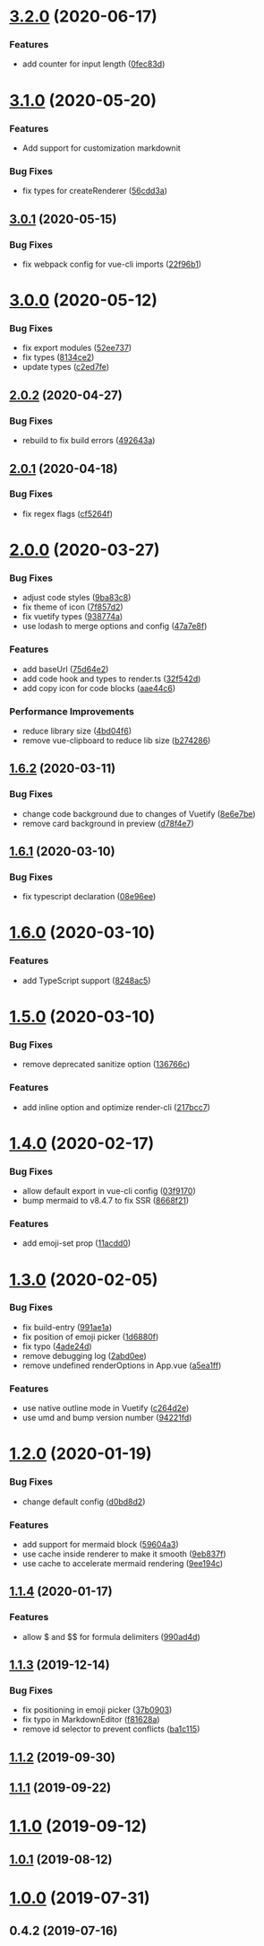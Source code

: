 # [3.2.0](https://github.com/DCsunset/vuetify-markdown-editor/compare/v3.1.0...v3.2.0) (2020-06-17)


### Features

* add counter for input length ([0fec83d](https://github.com/DCsunset/vuetify-markdown-editor/commit/0fec83dc7d4b7d09127bfd34668c4c31d613776a))



# [3.1.0](https://github.com/DCsunset/vuetify-markdown-editor/compare/v3.0.1...v3.1.0) (2020-05-20)

### Features

* Add support for customization markdownit

### Bug Fixes

* fix types for createRenderer ([56cdd3a](https://github.com/DCsunset/vuetify-markdown-editor/commit/56cdd3a7a1aeb3f81fcbc050a15d1a48c015dd1f))



## [3.0.1](https://github.com/DCsunset/vuetify-markdown-editor/compare/v3.0.0...v3.0.1) (2020-05-15)


### Bug Fixes

* fix webpack config for vue-cli imports ([22f96b1](https://github.com/DCsunset/vuetify-markdown-editor/commit/22f96b15a26e5e21ec059ecbf5b1b6753e9f123f))



# [3.0.0](https://github.com/DCsunset/vuetify-markdown-editor/compare/v2.0.2...v3.0.0) (2020-05-12)


### Bug Fixes

* fix export modules ([52ee737](https://github.com/DCsunset/vuetify-markdown-editor/commit/52ee737781ea136f5d35664c090338468ac9dc40))
* fix types ([8134ce2](https://github.com/DCsunset/vuetify-markdown-editor/commit/8134ce2886fdf27de78389e64257d170e1614d20))
* update types ([c2ed7fe](https://github.com/DCsunset/vuetify-markdown-editor/commit/c2ed7fe298dec3496c80371e8752c230d3b39428))



## [2.0.2](https://github.com/DCsunset/vuetify-markdown-editor/compare/v2.0.1...v2.0.2) (2020-04-27)


### Bug Fixes

* rebuild to fix build errors ([492643a](https://github.com/DCsunset/vuetify-markdown-editor/commit/492643af3608633d180737b29d71be59ee0bc244))



## [2.0.1](https://github.com/DCsunset/vuetify-markdown-editor/compare/v2.0.0...v2.0.1) (2020-04-18)


### Bug Fixes

* fix regex flags ([cf5264f](https://github.com/DCsunset/vuetify-markdown-editor/commit/cf5264fa25e5c8142065e299e9c5edb15029f992))



# [2.0.0](https://github.com/DCsunset/vuetify-markdown-editor/compare/v1.6.2...v2.0.0) (2020-03-27)


### Bug Fixes

* adjust code styles ([9ba83c8](https://github.com/DCsunset/vuetify-markdown-editor/commit/9ba83c802aeed7785258bedafd1e58a6146e7294))
* fix theme of icon ([7f857d2](https://github.com/DCsunset/vuetify-markdown-editor/commit/7f857d263ea7ed5faf66752f41f327e06289d666))
* fix vuetify types ([938774a](https://github.com/DCsunset/vuetify-markdown-editor/commit/938774a89883c422bbe1761b60cfceadf45aa5ba))
* use lodash to merge options and config ([47a7e8f](https://github.com/DCsunset/vuetify-markdown-editor/commit/47a7e8f82add828183edece04fc0d693c025cba3))


### Features

* add baseUrl ([75d64e2](https://github.com/DCsunset/vuetify-markdown-editor/commit/75d64e2078149f5782baf6936a77af09f0476b80))
* add code hook and types to render.ts ([32f542d](https://github.com/DCsunset/vuetify-markdown-editor/commit/32f542d2865329d6a18eb8ce00004dba502cd3e9))
* add copy icon for code blocks ([aae44c6](https://github.com/DCsunset/vuetify-markdown-editor/commit/aae44c6206d7af72d3b8526dd9b00fcc49adf572))


### Performance Improvements

* reduce library size ([4bd04f6](https://github.com/DCsunset/vuetify-markdown-editor/commit/4bd04f68c869f57196e024d2f851bb05afb0e664))
* remove vue-clipboard to reduce lib size ([b274286](https://github.com/DCsunset/vuetify-markdown-editor/commit/b274286874c9750b88db84effad1ea40392fb6d3))



## [1.6.2](https://github.com/DCsunset/vuetify-markdown-editor/compare/v1.6.1...v1.6.2) (2020-03-11)


### Bug Fixes

* change code background due to changes of Vuetify ([8e6e7be](https://github.com/DCsunset/vuetify-markdown-editor/commit/8e6e7bea4b0ad6e09645a9bd6113f188a345528e))
* remove card background in preview ([d78f4e7](https://github.com/DCsunset/vuetify-markdown-editor/commit/d78f4e7c9d1f578c1e8e9888de96cce77814743f))



## [1.6.1](https://github.com/DCsunset/vuetify-markdown-editor/compare/v1.6.0...v1.6.1) (2020-03-10)


### Bug Fixes

* fix typescript declaration ([08e96ee](https://github.com/DCsunset/vuetify-markdown-editor/commit/08e96eeb278a6ebc383cb8e0e4bae7eb4f627960))



# [1.6.0](https://github.com/DCsunset/vuetify-markdown-editor/compare/v1.5.0...v1.6.0) (2020-03-10)


### Features

* add TypeScript support ([8248ac5](https://github.com/DCsunset/vuetify-markdown-editor/commit/8248ac551134ac18ba139eaabd74dbc6b265abab))



# [1.5.0](https://github.com/DCsunset/vuetify-markdown-editor/compare/v1.4.0...v1.5.0) (2020-03-10)


### Bug Fixes

* remove deprecated sanitize option ([136766c](https://github.com/DCsunset/vuetify-markdown-editor/commit/136766c7e2263ffeedc743f5bce7d47576a0c3a2))


### Features

* add inline option and optimize render-cli ([217bcc7](https://github.com/DCsunset/vuetify-markdown-editor/commit/217bcc748ec0aae0fcb106da86623a0a272611c1))



# [1.4.0](https://github.com/DCsunset/vuetify-markdown-editor/compare/v1.3.0...v1.4.0) (2020-02-17)


### Bug Fixes

* allow default export in vue-cli config ([03f9170](https://github.com/DCsunset/vuetify-markdown-editor/commit/03f917039c65e6be7014f4fefb186b1b13bad984))
* bump mermaid to v8.4.7 to fix SSR ([8668f21](https://github.com/DCsunset/vuetify-markdown-editor/commit/8668f21a6634be4ce3a74d03388b6c8f09c4c3d3))


### Features

* add emoji-set prop ([11acdd0](https://github.com/DCsunset/vuetify-markdown-editor/commit/11acdd04fbb96ea8510bb02d88327eafb333485b))



# [1.3.0](https://github.com/DCsunset/vuetify-markdown-editor/compare/v1.2.0...v1.3.0) (2020-02-05)


### Bug Fixes

* fix build-entry ([991ae1a](https://github.com/DCsunset/vuetify-markdown-editor/commit/991ae1aee364b6c70b712c9ccca945aad8cce08a))
* fix position of emoji picker ([1d6880f](https://github.com/DCsunset/vuetify-markdown-editor/commit/1d6880f0aed9c1c6dd4eaee37e8cb095d8e46ec6))
* fix typo ([4ade24d](https://github.com/DCsunset/vuetify-markdown-editor/commit/4ade24d314fae055eb7b89cc55ea7692afe41aad))
* remove debugging log ([2abd0ee](https://github.com/DCsunset/vuetify-markdown-editor/commit/2abd0ee5df873b119e07945faca1309529884c0a))
* remove undefined renderOptions in App.vue ([a5ea1ff](https://github.com/DCsunset/vuetify-markdown-editor/commit/a5ea1ffca1c41f74c029625fabdcc3e742586e7e))


### Features

* use native outline mode in Vuetify ([c264d2e](https://github.com/DCsunset/vuetify-markdown-editor/commit/c264d2e530f07c365ef3347f1a6e1924567262ff))
* use umd and bump version number ([94221fd](https://github.com/DCsunset/vuetify-markdown-editor/commit/94221fd26d34358b94e0bacb1310a0e4217e745b))



# [1.2.0](https://github.com/DCsunset/vuetify-markdown-editor/compare/v1.1.4...v1.2.0) (2020-01-19)


### Bug Fixes

* change default config ([d0bd8d2](https://github.com/DCsunset/vuetify-markdown-editor/commit/d0bd8d2ce9c36be1778aabda0e3cddf50940c07c))


### Features

* add support for mermaid block ([59604a3](https://github.com/DCsunset/vuetify-markdown-editor/commit/59604a376c1c1206d0dcbf4465e2913c99d3ddfc))
* use cache inside renderer to make it smooth ([9eb837f](https://github.com/DCsunset/vuetify-markdown-editor/commit/9eb837fedeb4912cb49cf82104d82f8bc7a4a7f6))
* use cache to accelerate mermaid rendering ([9ee194c](https://github.com/DCsunset/vuetify-markdown-editor/commit/9ee194c74042a3c88e24131cc2dd7706939a344f))



## [1.1.4](https://github.com/DCsunset/vuetify-markdown-editor/compare/v1.1.3...v1.1.4) (2020-01-17)


### Features

* allow $ and $$ for formula delimiters ([990ad4d](https://github.com/DCsunset/vuetify-markdown-editor/commit/990ad4d11df395c5c13d97a42d1bece9f3f926b4))



## [1.1.3](https://github.com/DCsunset/vuetify-markdown-editor/compare/v1.1.2...v1.1.3) (2019-12-14)


### Bug Fixes

* fix positioning in emoji picker ([37b0903](https://github.com/DCsunset/vuetify-markdown-editor/commit/37b090312ca98f5eda58e37b9e25f44de995cbfd))
* fix typo in MarkdownEditor ([f81628a](https://github.com/DCsunset/vuetify-markdown-editor/commit/f81628a19427a7859f926e3da038779844a774e1))
* remove id selector to prevent conflicts ([ba1c115](https://github.com/DCsunset/vuetify-markdown-editor/commit/ba1c115dfb4e16158fa8f70c687b22b989fb7f42))



## [1.1.2](https://github.com/DCsunset/vuetify-markdown-editor/compare/v1.1.1...v1.1.2) (2019-09-30)



## [1.1.1](https://github.com/DCsunset/vuetify-markdown-editor/compare/v1.1.0...v1.1.1) (2019-09-22)



# [1.1.0](https://github.com/DCsunset/vuetify-markdown-editor/compare/v1.0.1...v1.1.0) (2019-09-12)



## [1.0.1](https://github.com/DCsunset/vuetify-markdown-editor/compare/v1.0.0...v1.0.1) (2019-08-12)



# [1.0.0](https://github.com/DCsunset/vuetify-markdown-editor/compare/v0.4.2...v1.0.0) (2019-07-31)



## 0.4.2 (2019-07-16)



